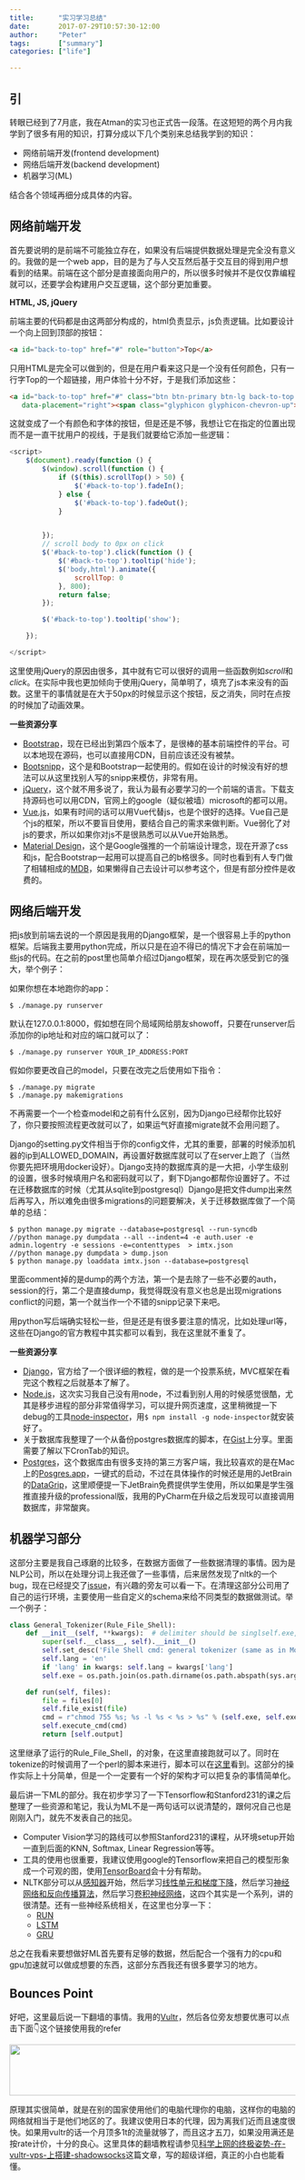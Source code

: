 ```yaml
---
title:      "实习学习总结"
date:       2017-07-29T10:57:30-12:00
author:     "Peter"
tags:       ["summary"]
categories: ["life"]

---
```


## 引

转眼已经到了7月底，我在Atman的实习也正式告一段落。在这短短的两个月内我学到了很多有用的知识，打算分成以下几个类别来总结我学到的知识：

* 网络前端开发(frontend development)
* 网络后端开发(backend development)
* 机器学习(ML)

结合各个领域再细分成具体的内容。

## 网络前端开发

首先要说明的是前端不可能独立存在，如果没有后端提供数据处理是完全没有意义的。我做的是一个web app，目的是为了与人交互然后基于交互目的得到用户想看到的结果。前端在这个部分是直接面向用户的，所以很多时候并不是仅仅靠编程就可以，还要学会构建用户交互逻辑，这个部分更加重要。

**HTML, JS, jQuery**

前端主要的代码都是由这两部分构成的，html负责显示，js负责逻辑。比如要设计一个向上回到顶部的按钮：

```html
<a id="back-to-top" href="#" role="button">Top</a>
```

只用HTML是完全可以做到的，但是在用户看来这只是一个没有任何颜色，只有一行字Top的一个超链接，用户体验十分不好，于是我们添加这些：

```html
<a id="back-to-top" href="#" class="btn btn-primary btn-lg back-to-top pull-right" role="button" data-toggle="tooltip"
   data-placement="right"><span class="glyphicon glyphicon-chevron-up"></span></a>
```

这就变成了一个有颜色和字体的按钮，但是还是不够，我想让它在指定的位置出现而不是一直干扰用户的视线，于是我们就要给它添加一些逻辑：

```javascript
<script>
    $(document).ready(function () {
        $(window).scroll(function () {
            if ($(this).scrollTop() > 50) {
                $('#back-to-top').fadeIn();
            } else {
                $('#back-to-top').fadeOut();
            }


        });
        // scroll body to 0px on click
        $('#back-to-top').click(function () {
            $('#back-to-top').tooltip('hide');
            $('body,html').animate({
                scrollTop: 0
            }, 800);
            return false;
        });

        $('#back-to-top').tooltip('show');

    });

</script>
```

这里使用jQuery的原因由很多，其中就有它可以很好的调用一些函数例如*scroll*和*click*。在实际中我也更加倾向于使用jQuery，简单明了，填充了js本来没有的函数。这里干的事情就是在大于50px的时候显示这个按钮，反之消失，同时在点按的时候加了动画效果。

**一些资源分享**

* [Bootstrap](http://getbootstrap.com/)，现在已经出到第四个版本了，是很棒的基本前端控件的平台。可以本地现在源码，也可以直接用CDN，目前应该还没有被禁。
* [Bootsnipp](https://bootsnipp.com/)，这个是和Bootstrap一起使用的。假如在设计的时候没有好的想法可以从这里找别人写的snipp来模仿，非常有用。
* [jQuery](https://jquery.com/)，这个就不用多说了，我认为最有必要学习的一个前端的语言。下载支持源码也可以用CDN，官网上的google（疑似被墙）microsoft的都可以用。
* [Vue.js](https://vuejs.org/)，如果有时间的话可以用Vue代替js，也是个很好的选择。Vue自己是个js的框架，所以不要盲目使用，要结合自己的需求来做判断。Vue弱化了对js的要求，所以如果你对js不是很熟悉可以从Vue开始熟悉。
* [Material Design](https://getmdl.io/)，这个是Google强推的一个前端设计理念，现在开源了css和js，配合Bootstrap一起用可以提高自己的b格很多。同时也看到有人专门做了相辅相成的[MDB](https://mdbootstrap.com/)，如果懒得自己去设计可以参考这个，但是有部分控件是收费的。

## 网络后端开发

把js放到前端去说的一个原因是我用的Django框架，是一个很容易上手的python框架。后端我主要用python完成，所以只是在迫不得已的情况下才会在前端加一些js的代码。在之前的post里也简单介绍过Django框架，现在再次感受到它的强大，举个例子：

如果你想在本地跑你的app：

```shell
$ ./manage.py runserver
```

默认在127.0.0.1:8000，假如想在同个局域网给朋友showoff，只要在runserver后添加你的ip地址和对应的端口就可以了：

```shell
$ ./manage.py runserver YOUR_IP_ADDRESS:PORT
```

假如你要更改自己的model，只要在改完之后使用如下指令：

```shell
$ ./manage.py migrate
$ ./manage.py makemigrations
```
不再需要一个一个检查model和之前有什么区别，因为Django已经帮你比较好了，你只要按照流程更改就可以了，如果运气好直接migrate就不会用问题了。

Django的setting.py文件相当于你的config文件，尤其的重要，部署的时候添加机器的ip到ALLOWED_DOMAIN，再设置好数据库就可以了在server上跑了（当然你要先把环境用docker设好）。Django支持的数据库真的是一大把，小学生级别的设置，很多时候填用户名和密码就可以了，剩下Django都帮你设置好了。不过在迁移数据库的时候（尤其从sqlite到postgresql）Django是把文件dump出来然后再写入，所以难免由很多migrations的问题要解决，关于迁移数据库做了一个简单的总结：

```shell
$ python manage.py migrate --database=postgresql --run-syncdb
//python manage.py dumpdata --all --indent=4 -e auth.user -e admin.logentry -e sessions -e=contenttypes  > imtx.json
//python manage.py dumpdata > dump.json
$ python manage.py loaddata imtx.json --database=postgresql
```

里面comment掉的是dump的两个方法，第一个是去除了一些不必要的auth，session的行，第二个是直接dump，我觉得既没有意义也总是出现migrations conflict的问题，第一个就当作一个不错的snipp记录下来吧。

用python写后端确实轻松一些，但是还是有很多要注意的情况，比如处理url等，这些在Django的官方教程中其实都可以看到，我在这里就不重复了。

**一些资源分享**

* [Django](djangoproject.com)，官方给了一个很详细的教程，做的是一个投票系统，MVC框架在看完这个教程之后就基本了解了。
* [Node.js](https://nodejs.org/en/)，这次实习我自己没有用node，不过看到别人用的时候感觉很酷，尤其是移步进程的部分非常值得学习，可以提升网页速度，这里稍微提一下debug的工具[node-inspector](https://github.com/node-inspector/node-inspector)，用`$ npm install -g node-inspector`就安装好了。
* 关于数据库我整理了一个从备份postgres数据库的脚本，在[Gist](https://gist.github.com/advpetc/9ec48862fa2f64ed5505cb39c47a56ec)上分享。里面需要了解以下CronTab的知识。
* [Postgres](https://www.postgresql.org/)，这个数据库由有很多支持的第三方客户端，我比较喜欢的是在Mac上的[Posgres.app](http://postgresapp.com/)，一键式的启动，不过在具体操作的时候还是用的JetBrain的[DataGrip](https://www.jetbrains.com/datagrip/)，这里顺便提一下JetBrain免费提供学生使用，所以如果是学生强推直接升级的professional版，我用的PyCharm在升级之后发现可以直接调用数据库，非常酸爽。

## 机器学习部分

这部分主要是我自己琢磨的比较多，在数据方面做了一些数据清理的事情。因为是NLP公司，所以在处理分词上我还做了一些事情，后来居然发现了nltk的一个bug，现在已经提交了[issue](https://github.com/nltk/nltk_data/issues/85)，有兴趣的旁友可以看一下。在清理这部分公司用了自己的运行环境，主要使用一些自定义的schema来给不同类型的数据做测试。举一个例子：

```python
class General_Tokenizer(Rule_File_Shell):
    def __init__(self, **kwargs):  # delimiter should be singlself.exe, e char
        super(self.__class__, self).__init__()
        self.set_desc('File Shell cmd: general tokenizer (same as in Moses)', self)
        self.lang = 'en'
        if 'lang' in kwargs: self.lang = kwargs['lang']
        self.exe = os.path.join(os.path.dirname(os.path.abspath(sys.argv[0])), 'tokenizer', 'tokenizer.perl')

    def run(self, files):
        file = files[0]
        self.file_exist(file)
        cmd = r"chmod 755 %s; %s -l %s < %s > %s" % (self.exe, self.exe, self.lang, file, self.output)
        self.execute_cmd(cmd)
        return [self.output]
```

这里继承了运行的Rule_File_Shell，的对象，在这里直接跑就可以了。同时在tokenize的时候调用了一个perl的脚本来进行，脚本可以在[这里](https://github.com/moses-smt/mosesdecoder/blob/master/scripts/tokenizer/tokenizer.perl)看到。这部分的操作实际上十分简单，但是一个一定要有一个好的架构才可以把复杂的事情简单化。

最后讲一下ML的部分。我在初步学习了一下Tensorflow和Stanford231的课之后整理了一些资源和笔记，我认为ML不是一两句话可以说清楚的，跟何况自己也是刚刚入门，就先不发表自己的拙见。
* Computer Vision学习的路线可以参照Stanford231的课程，从环境setup开始一直到后面的KNN, Softmax, Linear Regression等等。
* 工具的使用也很重要，我建议使用google的Tensorflow来把自己的模型形象成一个可观的图，使用[TensorBoard](https://www.tensorflow.org/get_started/summaries_and_tensorboard)会十分有帮助。
* NLTK部分可以从[感知器](https://zybuluo.com/hanbingtao/note/433855)开始，然后学习[线性单元和梯度下降](https://zybuluo.com/hanbingtao/note/448086)，然后学习[神经网络和反向传播算法](https://zybuluo.com/hanbingtao/note/476663)，然后学习[卷积神经网络](https://zybuluo.com/hanbingtao/note/485480)，这四个其实是一个系列，讲的很清楚。还有一些神经系统相关，在这里也分享一下：
    * [RUN](http://karpathy.github.io/2015/05/21/rnn-effectiveness/)
    * [LSTM](http://www.jianshu.com/p/9dc9f41f0b29)
    * [GRU](https://arxiv.org/pdf/1406.1078v3.pdf)

总之在我看来要想做好ML首先要有足够的数据，然后配合一个强有力的cpu和gpu加速就可以做成想要的东西，这部分东西我还有很多要学习的地方。

## Bounces Point

好吧，这里最后说一下翻墙的事情。我用的[Vultr](http://www.vultr.com/)，然后各位旁友想要优惠可以点击下面👇这个链接使用我的refer

<a href="https://www.vultr.com/?ref=7171668"><img src="https://www.vultr.com/media/banner_1.png" width="728" height="90"></a>

原理其实很简单，就是在别的国家使用他们的电脑代理你的电脑，这样你的电脑的网络就相当于是他们地区的了。我建议使用日本的代理，因为离我们近而且速度很快。如果用vultr的话一个月顶多1t的流量就够了，而且这才五刀，如果没用满还是按rate计价，十分的良心。这里具体的翻墙教程请参见[科学上网的终极姿势-在-vultr-vps-上搭建-shadowsocks](https://medium.com/@zoomyale/%E7%A7%91%E5%AD%A6%E4%B8%8A%E7%BD%91%E7%9A%84%E7%BB%88%E6%9E%81%E5%A7%BF%E5%8A%BF-%E5%9C%A8-vultr-vps-%E4%B8%8A%E6%90%AD%E5%BB%BA-shadowsocks-fd57c807d97e)这篇文章，写的超级详细，真正的小白也能看懂。


